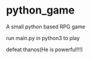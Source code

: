 # python_game
A small python based RPG game

run main.py in python3 to play

defeat thanos(He is powerful!!!)
